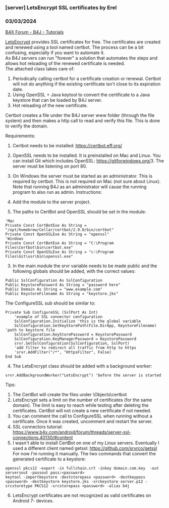 ### [server] LetsEncrypt SSL certificates by Erel
### 03/03/2024
[B4X Forum - B4J - Tutorials](https://www.b4x.com/android/forum/threads/159285/)

[LetsEncrypt](https://letsencrypt.org/) provides SSL certificates for free. The certificates are created and renewed using a tool named certbot. The process can be a bit confusing, especially if you want to automate it.  
As B4J servers can run "forever" a solution that automates the steps and allows hot reloading of the renewed certificate is needed.  
The attached class takes care of:  

1. Periodically calling certbot for a certificate creation or renewal. Certbot will not do anything if the existing certificate isn't close to its expiration date.
2. Using OpenSSL + Java keytool to convert the certificate to a Java keystore that can be loaded by B4J server.
3. Hot reloading of the new certificate.

Certbot creates a file under the B4J server www folder (through the file system) and then makes a http call to read and verify this file. This is done to verify the domain.  
  
Requirements:  

1. Certbot needs to be installed: <https://certbot.eff.org/>
2. OpenSSL needs to be installed. It is preinstalled on Mac and Linux.
You can install Git which includes OpenSSL: <https://gitforwindows.org/>3. The server must be listening on port 80.
4. On Windows the server must be started as an administrator. This is required by certbot. This is not required on Mac (not sure about Linux).
Note that running B4J as an administrator will cause the running program to also run as admin.
Instructions:  

1. Add the module to the server project.
2. The paths to CertBot and OpenSSL should be set in the module:

```B4X
'Mac  
Private Const CertBotExe As String = "/opt/homebrew/Cellar/certbot/2.9.0/bin/certbot"  
Private Const OpenSSLExe As String = "openssl"  
'Windows  
Private Const CertBotExe As String = "C:\Program Files\Certbot\bin\certbot.exe"  
Private Const OpenSSLExe As String = "c:\Program Files\Git\usr\bin\openssl.exe"
```

3. In the main module the srvr variable needs to be made public and the following globals should be added, with the correct values:

```B4X
Public SslConfiguration As SslConfiguration  
Public KeystorePassword As String = "password here"  
Public Domain As String = "www.example.com"  
Public KeystoreFilename As String = "keystore.jks"
```

The ConfigureSSL sub should be similar to:

```B4X
Private Sub ConfigureSSL (SslPort As Int)  
    'example of SSL connector configuration  
    SslConfiguration.Initialize 'this is the global variable  
    SslConfiguration.SetKeyStorePath(File.DirApp, KeystoreFilename) 'path to keystore file  
    SslConfiguration.KeyStorePassword = KeystorePassword  
    SslConfiguration.KeyManagerPassword = KeystorePassword  
    srvr.SetSslConfiguration(SslConfiguration, SslPort)  
    'add filter to redirect all traffic from http to https  
    'srvr.AddFilter("/*", "HttpsFilter", False)  
End Sub
```

4. The LetsEncrypt class should be added with a background worker:

```B4X
srvr.AddBackgroundWorker("LetsEncrypt") 'before the server is started
```


Tips:  

1. The CertBot will create the files under <project>\Objects\certbot
2. LetsEncrypt sets a limit on the number of certificates (for the same domain). The limit is easy to reach while testing after deleting the certificates. CertBot will not create a new certificate if not needed.
3. You can comment the call to ConfigureSSL when running without a certificate. Once it was created, uncomment and restart the server.
4. SSL connectors tutorial: <https://www.b4x.com/android/forum/threads/server-ssl-connections.40130/#content>
5. I wasn't able to install CertBot on one of my Linux servers. Eventually I used a different client named getssl: <https://github.com/srvrco/getssl>
For now I'm running it manually. The two commands that convert the generated certificate to a keystore:

```B4X
openssl pkcs12 -export -in fullchain.crt -inkey domain.com.key  -out serversout -passout pass:<password>  
keytool -importkeystore -deststorepass <password> -destkeypass <password> -destkeystore keystore.jks -srckeystore server.p12 -srcstoretype PKCS12 -srcstorepass <password> -alias b4j
```

6. LetsEncrypt certificates are not recognized as valid certificates on Android 7- devices.